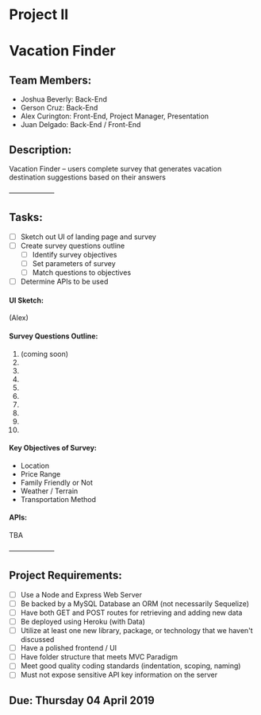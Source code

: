 # Project II 
# Vacation Finder

## Team Members:
+ Joshua Beverly: Back-End
+ Gerson Cruz: Back-End
+ Alex Curington: Front-End, Project Manager, Presentation
+ Juan Delgado: Back-End / Front-End

## Description:
Vacation Finder – users complete survey that generates vacation destination suggestions based on their answers


–––––––––––––


## Tasks:
- [ ] Sketch out UI of landing page and survey
- [ ] Create survey questions outline
  - [ ] Identify survey objectives
  - [ ] Set parameters of survey
  - [ ] Match questions to objectives
- [ ] Determine APIs to be used

#### UI Sketch:
(Alex)

#### Survey Questions Outline:
1. (coming soon)
2.
3.
4.
5.
6.
7.
8.
9.
10.

#### Key Objectives of Survey:
+ Location
+ Price Range
+ Family Friendly or Not
+ Weather / Terrain
+ Transportation Method

#### APIs:
TBA


–––––––––––––


## Project Requirements:
- [ ] Use a Node and Express Web Server
- [ ] Be backed by a MySQL Database an ORM (not necessarily Sequelize)
- [ ] Have both GET and POST routes for retrieving and adding new data
- [ ] Be deployed using Heroku (with Data)
- [ ] Utilize at least one new library, package, or technology that we haven't discussed
- [ ]  Have a polished frontend / UI
- [ ] Have folder structure that meets MVC Paradigm
- [ ] Meet good quality coding standards (indentation, scoping, naming)
- [ ] Must not expose sensitive API key information on the server

## Due: Thursday 04 April 2019
